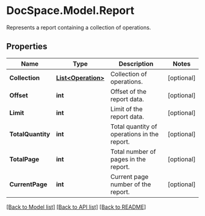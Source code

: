 # DocSpace.Model.Report
Represents a report containing a collection of operations.

## Properties

Name | Type | Description | Notes
------------ | ------------- | ------------- | -------------
**Collection** | [**List&lt;Operation&gt;**](.md) | Collection of operations. | [optional] 
**Offset** | **int** | Offset of the report data. | [optional] 
**Limit** | **int** | Limit of the report data. | [optional] 
**TotalQuantity** | **int** | Total quantity of operations in the report. | [optional] 
**TotalPage** | **int** | Total number of pages in the report. | [optional] 
**CurrentPage** | **int** | Current page number of the report. | [optional] 

[[Back to Model list]](../README.md#documentation-for-models) [[Back to API list]](../README.md#documentation-for-api-endpoints) [[Back to README]](../README.md)

